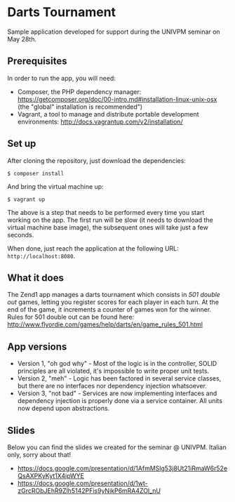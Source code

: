 # Darts Tournament #

Sample application developed for support during the UNIVPM seminar on May 28th.

## Prerequisites ##

In order to run the app, you will need:

- Composer, the PHP dependency manager: https://getcomposer.org/doc/00-intro.md#installation-linux-unix-osx (the "global" installation is recommended")
- Vagrant, a tool to manage and distribute portable development environments: http://docs.vagrantup.com/v2/installation/

## Set up ##

After cloning the repository, just download the dependencies:
```
$ composer install
```

And bring the virtual machine up:
```
$ vagrant up
```

The above is a step that needs to be performed every time you start working on the app. The first run will be slow (it needs to download the virtual machine base image), the subsequent ones will take just a few seconds.

When done, just reach the application at the following URL: `http://localhost:8080`.

## What it does ##

The Zend1 app manages a darts tournament which consists in *501 double out* games, letting you register scores for each player in each turn. At the end of the game, it increments a counter of games won for the winner.
Rules for 501 double out can be found here: http://www.flyordie.com/games/help/darts/en/game_rules_501.html

## App versions ##
* Version 1, "oh god why" - Most of the logic is in the controller, SOLID principles are all violated, it's impossible to write proper unit tests.
* Version 2, "meh" - Logic has been factored in several service classes, but there are no interfaces nor dependency injection whatsoever.
* Version 3, "not bad" - Services are now implementing interfaces and dependency injection is properly done via a service container. All units now depend upon abstractions.

## Slides ##
Below you can find the slides we created for the seminar @ UNIVPM. Italian only, sorry about that!

* https://docs.google.com/presentation/d/1AfmMSlg53j8Ut21iRmaW6r52eQsAXPKyKyt1X4ipWYE
* https://docs.google.com/presentation/d/1wt-zGrcRObJEhR9Zlh5142PFis9yNikP6mRA4ZOl_nU
